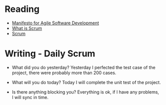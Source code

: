 # Reading

- [Manifesto for Agile Software Development](http://www.scrummanifesto.org/)
- [What is Scrum](https://www.scrum.org/resources/what-is-scrum)
- [Scrum](https://www.atlassian.com/agile/scrum)


# Writing - Daily Scrum

- What did you do yesterday?
  Yesterday I perfected the test case of the project, there were probably more than 200 cases.

- What will you do today?
  Today I will complete the unit test of the project.

- Is there anything blocking you?
  Everything is ok, if I have any problems, I will sync in time.
